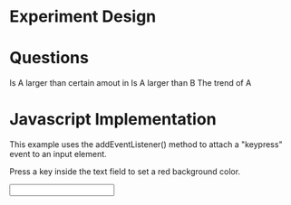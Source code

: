 
# Experiment Design

# Questions
Is A larger than certain amout in 
Is A larger than B
The trend of A

# Javascript Implementation

<!DOCTYPE html>
<html>
<body>

<p>This example uses the addEventListener() method to attach a "keypress" event to an input element.</p>

<p>Press a key inside the text field to set a red background color.</p>

<input type="text" id="demo">

<script>
document.getElementById("demo").addEventListener("keypress", myFunction);

function myFunction() {
document.getElementById("demo").style.backgroundColor = "red";
}
</script>

</body>
</html>